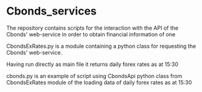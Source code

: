 # Cbonds_services
The repository contains scripts for the interaction with the API of the Сbonds' web-service in order to obtain financial information of one

CbondsExRates.py is a module containing a python class for requesting the Сbonds' web-service.

Having run directly as main file it returns daily forex rates as at 15:30


cbonds.py is an example of script using CbondsApi python class from CbondsExRates module of the loading data of daily forex rates as at 15:30
